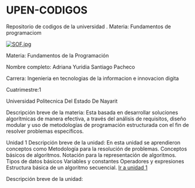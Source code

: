 # UPEN-CODIGOS
Repositorio de codigos de la universidad . Materia: Fundamentos de programaciom



[![SOF.jpg](https://i.postimg.cc/W1pSsrGK/SOF.jpg)](https://postimg.cc/YhVQ3vyf)



Materia: Fundamentos de la Programación




Nombre completo: Adriana Yuridia Santiago Pacheco




Carrera: Ingenieria en tecnologias de la informacion e innovacion digita




Cuatrimestre:1




Universidad Politecnica Del Estado De Nayarit 



Descripción breve de la materia: Esta basada en desarrollar soluciones algorítmicas de manera efectiva, a través del análisis de requisitos, diseño modular y uso de metodologías de programación estructurada con el fin de resolver problemas específicos.





Unidad 1
Descripción breve de la unidad: En esta unidad se aprendieron conceptos como Metodología para la resolución de problemas. Conceptos básicos de algoritmos. Notación para la representación de algoritmos. Tipos de datos básicos Variables y constantes Operadores y expresiones Estructura básica de un algoritmo secuencial.
[Ir a unidad 1](https://github.com/Adriana1605/UPEN-CODIGOS/tree/main/U1)


Descripción breve de la unidad:
